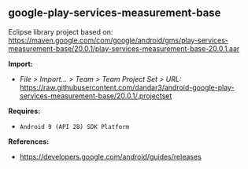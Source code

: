 ## google-play-services-measurement-base

Eclipse library project based on:<br/>
https://maven.google.com/com/google/android/gms/play-services-measurement-base/20.0.1/play-services-measurement-base-20.0.1.aar

**Import:**
- _File > Import... > Team > Team Project Set > URL:_<br/>
  https://raw.githubusercontent.com/dandar3/android-google-play-services-measurement-base/20.0.1/.projectset

**Requires:**
- `Android 9 (API 28) SDK Platform`

**References:**
- https://developers.google.com/android/guides/releases